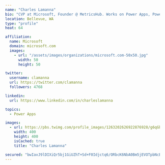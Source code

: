 ```yaml
---
name: "Charles Lamanna"
bio: "CVP at Microsoft, Founder @ MetricsHub. Works on Power Apps, Power Automate, Power Virtual Agent, Common Data Service and Dynamics 365."
location: Bellevue, WA
type: "profile"
heat: 64

affiliation:
  name: Microsoft
  domain: microsoft.com
  images:
    - url: "/assets/images/organizations/microsoft.com-50x50.jpg"
      width: 50
      height: 50

twitter:
  username: clamanna
  url: https://twitter.com/clamanna
  followers: 4768

linkedin:
  url: https://www.linkedin.com/in/charleslamanna

topics:
  - Power Apps

images:
  - url: https://pbs.twimg.com/profile_images/1263202626922876928/g6qGbHZ-_400x400.jpg
    width: 400
    height: 400
    isCached: true
    title: "Charles Lamanna"

secured: "bwIavJ9lDIXiQr5bj1GiUZhT+Sd+F0Idjctq6/ORbcK6NbA0Bm5jEVOTpbNcBXmvthzk47Ni5XlmqW4KPbE2zyqeT8O+Dvg0o9kgr6YNMju3Fqn+o+jNM2xBQ01yC8y55ZWXGtAgVP74desDatm8YG0GNzNzbujx5Kq+7aC4YWY8E+BMcTO7dhVcSTv9ietMAOnu0segXSwLyAJag6ZXVLZZiht6ZXr5tr+WHYLvO2jwIrD+4IBdeYxTS63lQDv+hhh9REL7AcJwPWRhruhyQ8QYZEapor5HAXdK4IL01EukoDcwx3iMxWAIb7EjCABuXRDSIgai/nOS2vefN4OF8eQH3YZanOK8fFp/Ahq7k7GMP1J12CGnowOcB6a+jclzkpS4Da2/C5anoTA7jjMB19Kpaxj2cJeo4HQXalpd7FQ=;ni1cKoA44fsVAp8i6O22vg=="
---
```


